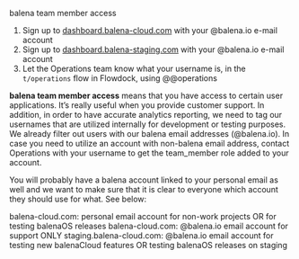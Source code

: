 balena team member access 

1. Sign up to [dashboard.balena-cloud.com](https://dashboard.balena-cloud.com/signup) with your @balena.io e-mail account
1. Sign up to [dashboard.balena-staging.com](https://dashboard.balena-staging.com/signup) with your @balena.io e-mail account
1. Let the Operations team know what your username is, in the `t/operations` flow in Flowdock, using @@operations 

**balena team member access** means that you have access to certain user applications. It’s really useful when you provide customer support. In addition, in order to have accurate analytics reporting, we need to tag our usernames that are utilized internally for development or testing purposes. We already filter out users with our balena email addresses (@balena.io). In case you need to utilize an account with non-balena email address, contact Operations with your username to get the team_member role added to your account. 

You will probably have a balena account linked to your personal email as well and we want to make sure that it is clear to everyone which account they should use for what. See below: 

balena-cloud.com: personal email account for non-work projects OR for testing balenaOS releases
balena-cloud.com: @balena.io email account for support ONLY
staging.balena-cloud.com: @balena.io email account for testing new balenaCloud features OR testing balenaOS releases on staging
